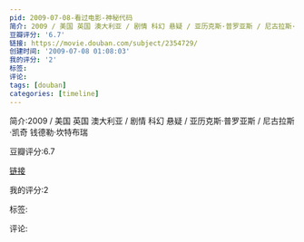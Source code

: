```yaml
---
pid: 2009-07-08-看过电影-神秘代码
简介: 2009 / 美国 英国 澳大利亚 / 剧情 科幻 悬疑 / 亚历克斯·普罗亚斯 / 尼古拉斯·凯奇 钱德勒·坎特布瑞
豆瓣评分: '6.7'
链接: https://movie.douban.com/subject/2354729/
创建时间: '2009-07-08 01:08:03'
我的评分: '2'
标签:
评论:
tags: [douban]
categories: [timeline]
---
```

简介:2009 / 美国 英国 澳大利亚 / 剧情 科幻 悬疑 / 亚历克斯·普罗亚斯 / 尼古拉斯·凯奇 钱德勒·坎特布瑞

豆瓣评分:6.7

[链接](https://movie.douban.com/subject/2354729/)

我的评分:2

标签:

评论:

